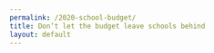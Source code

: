 ```yaml
---
permalink: /2020-school-budget/
title: Don’t let the budget leave schools behind
layout: default
---
```

<script charset="utf-8" type="text/javascript" src="//js.hsforms.net/forms/shell.js"></script>

<script>
  hbspt.forms.create({
	portalId: "6201350",
	formId: "9f6ba7f3-4015-4f32-a1bd-377e4a115eb4"
});
</script>